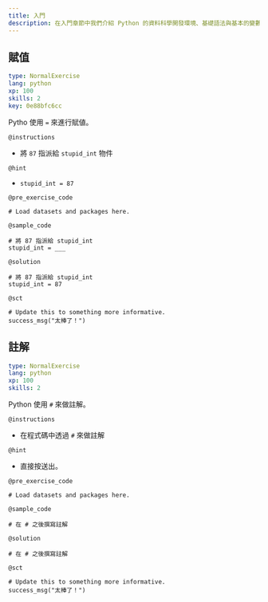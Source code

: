 ```yaml
---
title: 入門
description: 在入門章節中我們介紹 Python 的資料科學開發環境、基礎語法與基本的變數型別，透過本章節的影片說明與互動練習，您將暸解 Google Colaboratory、Anaconda、Jupyter Notebook/Lab、賦值、註解、數值、文字與布林。
---
```


## 賦值

```yaml
type: NormalExercise
lang: python
xp: 100
skills: 2
key: 0e88bfc6cc
```

Pytho 使用 `=` 來進行賦値。

`@instructions`
- 將 `87` 指派給 `stupid_int` 物件

`@hint`
- `stupid_int = 87` 

`@pre_exercise_code`

```{python}
# Load datasets and packages here.
```

`@sample_code`

```{python}
# 將 87 指派給 stupid_int
stupid_int = ___
```

`@solution`

```{python}
# 將 87 指派給 stupid_int
stupid_int = 87
```

`@sct`

```{python}
# Update this to something more informative.
success_msg("太棒了！")
```

## 註解

```yaml
type: NormalExercise
lang: python
xp: 100
skills: 2
```

Python 使用 `#` 來做註解。

`@instructions`
- 在程式碼中透過 `#` 來做註解

`@hint`
- 直接按送出。

`@pre_exercise_code`

```{python}
# Load datasets and packages here.
```

`@sample_code`

```{python}
# 在 # 之後撰寫註解
```

`@solution`

```{python}
# 在 # 之後撰寫註解
```

`@sct`

```{python}
# Update this to something more informative.
success_msg("太棒了！")
```
